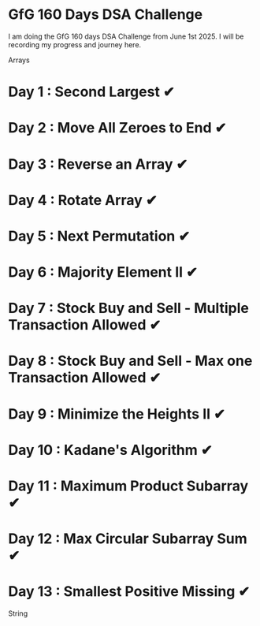 # GfG 160 Days DSA Challenge
I am doing the GfG 160 days DSA Challenge from June 1st 2025. I will be recording my progress and journey here. 

Arrays  
# Day 1 : Second Largest ✔  
# Day 2 : Move All Zeroes to End ✔  
# Day 3 : Reverse an Array ✔  
# Day 4 : Rotate Array ✔  
# Day 5 : Next Permutation ✔  
# Day 6 : Majority Element II ✔  
# Day 7 : Stock Buy and Sell - Multiple Transaction Allowed ✔  
# Day 8 : Stock Buy and Sell - Max one Transaction Allowed ✔  
# Day 9 : Minimize the Heights II ✔  
# Day 10 : Kadane's Algorithm ✔  
# Day 11 : Maximum Product Subarray ✔  
# Day 12 : Max Circular Subarray Sum ✔  
# Day 13 : Smallest Positive Missing ✔  


String   

